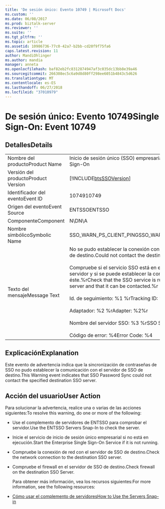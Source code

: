```yaml
---
title: 'De sesión único: Evento 10749 | Microsoft Docs'
ms.custom: ''
ms.date: 06/08/2017
ms.prod: biztalk-server
ms.reviewer: ''
ms.suite: ''
ms.tgt_pltfrm: ''
ms.topic: article
ms.assetid: 10986736-77c0-42a7-b2bb-cd20f9f75fa6
caps.latest.revision: 11
author: MandiOhlinger
ms.author: mandia
manager: anneta
ms.openlocfilehash: baf82eb2fc8312874947af3c035dc13bb8e39a46
ms.sourcegitcommit: 266308ec5c6a9d8d80ff298ee6051b4843c5d626
ms.translationtype: MT
ms.contentlocale: es-ES
ms.lasthandoff: 06/27/2018
ms.locfileid: "37010979"
---
```

# <a name="single-sign-on-event-10749"></a><span data-ttu-id="e85e6-102">De sesión único: Evento 10749</span><span class="sxs-lookup"><span data-stu-id="e85e6-102">Single Sign-On: Event 10749</span></span>
## <a name="details"></a><span data-ttu-id="e85e6-103">Detalles</span><span class="sxs-lookup"><span data-stu-id="e85e6-103">Details</span></span>  

|                 |                                                                                                                                                                                                                                                                     |
|-----------------|---------------------------------------------------------------------------------------------------------------------------------------------------------------------------------------------------------------------------------------------------------------------|
|  <span data-ttu-id="e85e6-104">Nombre del producto</span><span class="sxs-lookup"><span data-stu-id="e85e6-104">Product Name</span></span>   |                                                                                                                      <span data-ttu-id="e85e6-105">Inicio de sesión único (SSO) empresarial</span><span class="sxs-lookup"><span data-stu-id="e85e6-105">Enterprise Single Sign-On</span></span>                                                                                                                      |
| <span data-ttu-id="e85e6-106">Versión del producto</span><span class="sxs-lookup"><span data-stu-id="e85e6-106">Product Version</span></span> |                                                                                                     [!INCLUDE[btsSSOVersion](../includes/btsssoversion-md.md)]                                                                                                      |
|    <span data-ttu-id="e85e6-107">Identificador del evento</span><span class="sxs-lookup"><span data-stu-id="e85e6-107">Event ID</span></span>     |                                                                                                                                <span data-ttu-id="e85e6-108">10749</span><span class="sxs-lookup"><span data-stu-id="e85e6-108">10749</span></span>                                                                                                                                |
|  <span data-ttu-id="e85e6-109">Origen del evento</span><span class="sxs-lookup"><span data-stu-id="e85e6-109">Event Source</span></span>   |                                                                                                                               <span data-ttu-id="e85e6-110">ENTSSO</span><span class="sxs-lookup"><span data-stu-id="e85e6-110">ENTSSO</span></span>                                                                                                                                |
|    <span data-ttu-id="e85e6-111">Componente</span><span class="sxs-lookup"><span data-stu-id="e85e6-111">Component</span></span>    |                                                                                                                                 <span data-ttu-id="e85e6-112">N\D</span><span class="sxs-lookup"><span data-stu-id="e85e6-112">N\A</span></span>                                                                                                                                 |
|  <span data-ttu-id="e85e6-113">Nombre simbólico</span><span class="sxs-lookup"><span data-stu-id="e85e6-113">Symbolic Name</span></span>  |                                                                                                                       <span data-ttu-id="e85e6-114">SSO_WARN_PS_CLIENT_PING</span><span class="sxs-lookup"><span data-stu-id="e85e6-114">SSO_WARN_PS_CLIENT_PING</span></span>                                                                                                                       |
|  <span data-ttu-id="e85e6-115">Texto del mensaje</span><span class="sxs-lookup"><span data-stu-id="e85e6-115">Message Text</span></span>   | <span data-ttu-id="e85e6-116">No se pudo establecer la conexión con el servidor de SSO de destino.</span><span class="sxs-lookup"><span data-stu-id="e85e6-116">Could not contact the destination SSO server.</span></span><br /><br /> <span data-ttu-id="e85e6-117">Compruebe si el servicio SSO está en ejecución en ese servidor y si se puede establecer la conexión con éste.%r</span><span class="sxs-lookup"><span data-stu-id="e85e6-117">Check that the SSO service is running on that server and that it can be contacted.%r</span></span><br /><br /> <span data-ttu-id="e85e6-118">Id. de seguimiento: %1 %r</span><span class="sxs-lookup"><span data-stu-id="e85e6-118">Tracking ID: %1%r</span></span><br /><br /> <span data-ttu-id="e85e6-119">Adaptador: %2 %r</span><span class="sxs-lookup"><span data-stu-id="e85e6-119">Adapter: %2%r</span></span><br /><br /> <span data-ttu-id="e85e6-120">Nombre del servidor SSO: %3 %r</span><span class="sxs-lookup"><span data-stu-id="e85e6-120">SSO Server Name: %3%r</span></span><br /><br /> <span data-ttu-id="e85e6-121">Código de error: %4</span><span class="sxs-lookup"><span data-stu-id="e85e6-121">Error Code: %4</span></span> |

## <a name="explanation"></a><span data-ttu-id="e85e6-122">Explicación</span><span class="sxs-lookup"><span data-stu-id="e85e6-122">Explanation</span></span>  
 <span data-ttu-id="e85e6-123">Este evento de advertencia indica que la sincronización de contraseñas de SSO no pudo establecer la comunicación con el servidor de SSO de destino.</span><span class="sxs-lookup"><span data-stu-id="e85e6-123">This Warning event indicates that SSO Password Sync could not contact the specified destination SSO server.</span></span>  

## <a name="user-action"></a><span data-ttu-id="e85e6-124">Acción del usuario</span><span class="sxs-lookup"><span data-stu-id="e85e6-124">User Action</span></span>  
 <span data-ttu-id="e85e6-125">Para solucionar la advertencia, realice una o varias de las acciones siguientes:</span><span class="sxs-lookup"><span data-stu-id="e85e6-125">To resolve this warning, do one or more of the following:</span></span>  

- <span data-ttu-id="e85e6-126">Use el complemento de servidores de ENTSSO para comprobar el servidor.</span><span class="sxs-lookup"><span data-stu-id="e85e6-126">Use the ENTSSO Servers Snap-In to check the server.</span></span>  

- <span data-ttu-id="e85e6-127">Inicie el servicio de inicio de sesión único empresarial si no está en ejecución.</span><span class="sxs-lookup"><span data-stu-id="e85e6-127">Start the Enterprise Single Sign-On Service if it is not running.</span></span>  

- <span data-ttu-id="e85e6-128">Compruebe la conexión de red con el servidor de SSO de destino.</span><span class="sxs-lookup"><span data-stu-id="e85e6-128">Check the network connection to the destination SSO server.</span></span>  

- <span data-ttu-id="e85e6-129">Compruebe el firewall en el servidor de SSO de destino.</span><span class="sxs-lookup"><span data-stu-id="e85e6-129">Check firewall on the destination SSO Server.</span></span>  

  <span data-ttu-id="e85e6-130">Para obtener más información, vea los recursos siguientes:</span><span class="sxs-lookup"><span data-stu-id="e85e6-130">For more information, see the following resources:</span></span>  

- [<span data-ttu-id="e85e6-131">Cómo usar el complemento de servidores</span><span class="sxs-lookup"><span data-stu-id="e85e6-131">How to Use the Servers Snap-in</span></span>](../core/how-to-use-the-servers-snap-in.md)
